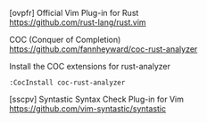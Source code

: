[ovpfr] Official Vim Plug-in for Rust  
<https://github.com/rust-lang/rust.vim>


COC (Conquer of Completion)  
<https://github.com/fannheyward/coc-rust-analyzer>

Install the COC extensions for rust-analyzer

```
:CocInstall coc-rust-analyzer
```

[sscpv] Syntastic Syntax Check Plug-in for Vim  
<https://github.com/vim-syntastic/syntastic>

